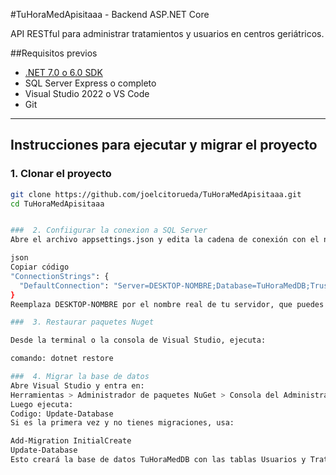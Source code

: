 #TuHoraMedApisitaaa - Backend ASP.NET Core

API RESTful para administrar tratamientos y usuarios en centros geriátricos.

##Requisitos previos

- [.NET 7.0 o 6.0 SDK](https://dotnet.microsoft.com/)
- SQL Server Express o completo
- Visual Studio 2022 o VS Code
- Git

---

##  Instrucciones para ejecutar y migrar el proyecto

###  1. Clonar el proyecto

```bash
git clone https://github.com/joelcitorueda/TuHoraMedApisitaaa.git
cd TuHoraMedApisitaaa


###  2. Confiigurar la conexion a SQL Server
Abre el archivo appsettings.json y edita la cadena de conexión con el nombre de tu servidor SQL:

json
Copiar código
"ConnectionStrings": {
  "DefaultConnection": "Server=DESKTOP-NOMBRE;Database=TuHoraMedDB;Trusted_Connection=True;TrustServerCertificate=True"
}
Reemplaza DESKTOP-NOMBRE por el nombre real de tu servidor, que puedes ver en SQL Server Management Studio (SSMS).

###  3. Restaurar paquetes Nuget

Desde la terminal o la consola de Visual Studio, ejecuta:

comando: dotnet restore

###  4. Migrar la base de datos
Abre Visual Studio y entra en:
Herramientas > Administrador de paquetes NuGet > Consola del Administrador de paquetes
Luego ejecuta:
Codigo: Update-Database
Si es la primera vez y no tienes migraciones, usa:

Add-Migration InitialCreate
Update-Database
Esto creará la base de datos TuHoraMedDB con las tablas Usuarios y Tratamientos.